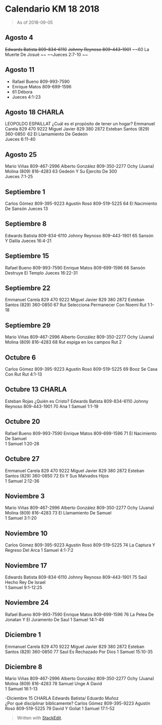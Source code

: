 
# Calendario KM 18 2018
> As of 2018-09-05

## Agosto 4 

~~Edwards Batista 809-834-6110~~ 
~~Johnny Reynoso 809-443-1901~~ 
~~60 La Muerte De Josué ~~
~~Jueces 2:7-10 ~~

## Agosto 11 
- Rafael Bueno 809-993-7590
- Enrique Matos 809-699-1596 
- 61 Débora 
- Jueces 4:1-23 

## Agosto 18 CHARLA 
LEOPOLDO ESPAILLAT 
¿Cuál es el propósito de tener un hogar? 
Emmanuel Carela 829 470 9222 
Miguel Javier 829 380 2872 
Esteban Santos (829) 360-0850 
 62 El Llamamiento De Gedeón  
Jueces 6:11-40 

## Agosto 25 
Mario Viñas 809-467-2996 
Alberto González 809-350-2277 
Ochy (Juana) Molina (809) 816-4283 
63 Gedeón Y Su Ejercito De 300  
Jueces 7:1-25 

## Septiembre 1 
Carlos Gómez 809-395-9223
Agustín Rosó 809-519-5225 
64 El Nacimiento De Sansón 
Jueces 13 

## Septiembre 8 
Edwards Batista 809-834-6110 
Johnny Reynoso 809-443-1901 
65 Sansón Y Dalila 
Jueces 16:4-21 

## Septiembre 15 
Rafael Bueno 809-993-7590 
Enrique Matos 809-699-1596 
66 Sansón Destruye El Templo 
Jueces 16:22-31 

## Septiembre 22 
Emmanuel Carela 829 470 9222 
Miguel Javier 829 380 2872 
Esteban Santos (829) 360-0850 
67 Rut Selecciona Permanecer Con Noemí 
Rut 1:1-18 

## Septiembre 29 
Mario Viñas 809-467-2996 
Alberto González 809-350-2277 
Ochy (Juana) Molina (809) 816-4283 
68 Rut espiga en los campos 
Rut 2 

## Octubre 6 
Carlos Gómez 809-395-9223 
Agustín Rosó 809-519-5225 
69 Booz Se Casa Con Rut 
Rut 4:1-13 

## Octubre 13  CHARLA 
Esteban Rojas 
¿Quién es Cristo? 
Edwards Batista 809-834-6110 
Johnny Reynoso 809-443-1901 
70 Ana 
1 Samuel 1:1-19 

 

## Octubre 20 
Rafael Bueno 809-993-7590 
Enrique Matos 809-699-1596 
71 El Nacimiento De Samuel  
1 Samuel 1:20-28 

## Octubre 27 
Emmanuel Carela 829 470 9222 
Miguel Javier 829 380 2872 
Esteban Santos (829) 360-0850 
72 Eli Y Sus Malvados Hijos  
1 Samuel 2:12-36 

## Noviembre 3 
Mario Viñas 809-467-2996 
Alberto González 809-350-2277 
Ochy (Juana) Molina (809) 816-4283 
73 El Llamamiento De Samuel  
1 Samuel 3:1-20 

## Noviembre 10 
Carlos Gómez 809-395-9223 
Agustin Rosó 809-519-5225 
74 La Captura Y Regreso Del Arca 
1 Samuel 4:1-7:2 

## Noviembre 17 
Edwards Batista 809-834-6110 
Johnny Reynoso 809-443-1901 
75 Saúl Hecho Rey De Israel  
1 Samuel 9:1-12:25 

## Noviembre 24 
Rafael Bueno 809-993-7590 
Enrique Matos 809-699-1596 
76 La Pelea De Jonatan Y El Juramento De Saul 
1 Samuel 14:1-46 

## Diciembre 1 
Emmanuel Carela 829 470 9222 
Miguel Javier 829 380 2872 
Esteban Santos (829) 360-0850 
77 Saul Es Rechazado Por Dios 
1 Samuel 15:10-35 

## Diciembre 8 
Mario Viñas 809-467-2996 
Alberto González 809-350-2277 
Ochy (Juana) Molina (809) 816-4283 
78 Samuel Unge A David  
1 Samuel 16:1-13 

-Diciembre 15 CHARLA 
Edwards Batista/ Eduardo Muñoz  
¿Por qué disciplinar bíblicamente? 
Carlos Gómez 809-395-9223 
Agustín Rosó 809-519-5225 
79 David Y Goliat 
1 Samuel 17:1-52

> Written with [StackEdit](https://stackedit.io/).
<!--stackedit_data:
eyJoaXN0b3J5IjpbMTA0MzcwNTc0XX0=
-->